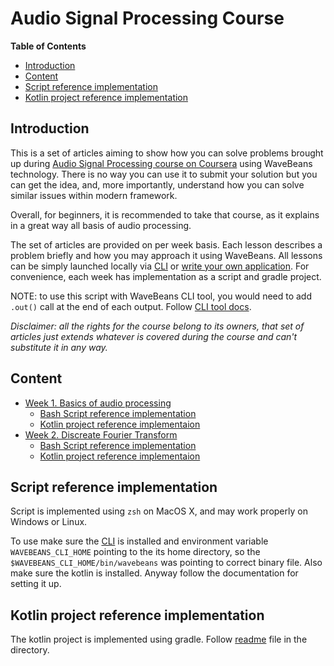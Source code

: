 Audio Signal Processing Course
======

<!-- START doctoc generated TOC please keep comment here to allow auto update -->
<!-- DON'T EDIT THIS SECTION, INSTEAD RE-RUN doctoc TO UPDATE -->
**Table of Contents**

- [Introduction](#introduction)
- [Content](#content)
- [Script reference implementation](#script-reference-implementation)
- [Kotlin project reference implementation](#kotlin-project-reference-implementation)

<!-- END doctoc generated TOC please keep comment here to allow auto update -->

Introduction
-----

This is a set of articles aiming to show how you can solve problems brought up during [Audio Signal Processing course on Coursera](https://www.coursera.org/learn/audio-signal-processing) using WaveBeans technology. There is no way you can use it to submit your solution but you can get the idea, and, more importantly, understand how you can solve similar issues within modern framework.

Overall, for beginners, it is recommended to take that course, as it explains in a great way all basis of audio processing.

The set of articles are provided on per week basis. Each lesson describes a problem briefly and how you may approach it using WaveBeans. All lessons can be simply launched locally via [CLI](https://wavebeans.io/docs/cli/) or [write your own application](https://wavebeans.io/wavebeans/getting_started.html). For convenience, each week has implementation as a script and gradle project.

NOTE: to use this script with WaveBeans CLI tool, you would need to add `.out()` call at the end of each output. Follow [CLI tool docs](https://wavebeans.io/docs/cli/).

*Disclaimer: all the rights for the course belong to its owners, that set of articles just extends whatever is covered during the course and can't substitute it in any way.*

Content
------

* [Week 1. Basics of audio processing](week1/readme.md)
    * [Bash Script reference implementation](https://github.com/WaveBeans/wave-blog/tree/master/audio-signal-processing-course/week1/scripts)
    * [Kotlin project reference implementaion](https://github.com/WaveBeans/wave-blog/tree/master/audio-signal-processing-course/project/src/main/kotlin/week1)
* [Week 2. Discreate Fourier Transform](week2/readme.md)
    * [Bash Script reference implementation](https://github.com/WaveBeans/wave-blog/tree/master/audio-signal-processing-course/week2/scripts)
    * [Kotlin project reference implementaion](https://github.com/WaveBeans/wave-blog/tree/master/audio-signal-processing-course/project/src/main/kotlin/week2)

Script reference implementation
------

Script is implemented using `zsh` on MacOS X, and may work properly on Windows or Linux. 

To use make sure the [CLI](https://wavebeans.io/docs/cli/) is installed and environment variable `WAVEBEANS_CLI_HOME` pointing to the its home directory, so the `$WAVEBEANS_CLI_HOME/bin/wavebeans` was pointing to correct binary file. Also make sure the kotlin is installed. Anyway follow the documentation for setting it up.

Kotlin project reference implementation
------

The kotlin project is implemented using gradle. Follow [readme](https://github.com/WaveBeans/wave-blog/blob/master/audio-signal-processing-course/project/README.md) file in the directory.